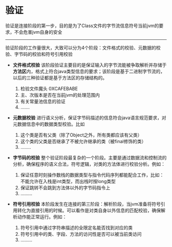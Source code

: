 # 验证
验证是连接阶段的第一步，目的是为了Class文件的字节流信息符号当前jvm的要求，不会危害jvm自身的安全
***
验证阶段的工作量很大，大致可以分为4个阶段：文件格式的校验、元数据的校验、字节码的校验和符号引用校验

* **文件格式校验**
	该阶段验证主要目的是保证输入的字节流能被争取解析并存储于**方法区**内，格式上符合java类型信息的要求；该阶段是基于二进制字节流的，以后的三种验证都是基于方法区的存储结构的。
    
	1. 检验文件魔头 0XCAFEBABE
	2. 主、次版本是否在当前jvm的处理范围内
	3. 有关常量池信息的验证
	4. .......


* **元数据校验**
	进行语义分析，保证字节码描述的信息符合java语言规范要求，对元数据信息中的数据类型校验。比如
    1. 这个类是否有父类（除了Object之外，所有类都应该有父类）
    2. 这个类的父类是否继承了不被允许继承的类（被final修饰的类）
    3. ........

* **字节码的校验**
	整个验证阶段最复杂的一个阶段。主要是通过数据流和控制流的分析，确保程序的语义合法，符号逻辑，对类的方法体进行校验分析。例如：
    1. 保证任意时刻操作数栈的数据类型与指令代码序列都能配合工作，比如：不能允许在入栈是int类型，而出栈时按long类型
    2. 保证跳转不会跳到方法体以外的字节码指令上
    3. .........

* **符号引用校验**
	本阶段发生在连接的第三阶段：解析阶段，当jvm准备将符号引用转化为直接引用的时候。可以看作是对类自身以外信息的匹配校验，确保解析动作能正常运行。例如：
    1. 符号引用中通过字符串描述的全限定名能否找到对应的类
    2. 符号引用中的类、字段、方法的访问性是否可以被当前类访问
    3. .........
    